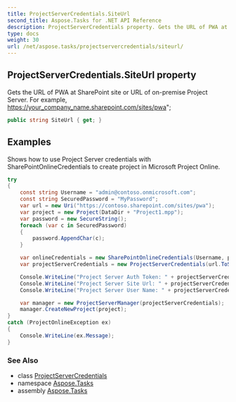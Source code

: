 ```yaml
---
title: ProjectServerCredentials.SiteUrl
second_title: Aspose.Tasks for .NET API Reference
description: ProjectServerCredentials property. Gets the URL of PWA at SharePoint site or URL of onpremise Project Server. For example https//your_company_name.sharepoint.com/sites/pwa
type: docs
weight: 30
url: /net/aspose.tasks/projectservercredentials/siteurl/
---
```

## ProjectServerCredentials.SiteUrl property

Gets the URL of PWA at SharePoint site or URL of on-premise Project Server. For example, https://your_company_name.sharepoint.com/sites/pwa";

```csharp
public string SiteUrl { get; }
```

## Examples

Shows how to use Project Server credentials with SharePointOnlineCredentials to create project in Microsoft Project Online.

```csharp
try
{
    const string Username = "admin@contoso.onmicrosoft.com";
    const string SecuredPassword = "MyPassword";
    var url = new Uri("https://contoso.sharepoint.com/sites/pwa");
    var project = new Project(DataDir + "Project1.mpp");
    var password = new SecureString();
    foreach (var c in SecuredPassword)
    {
        password.AppendChar(c);
    }

    var onlineCredentials = new SharePointOnlineCredentials(Username, password);
    var projectServerCredentials = new ProjectServerCredentials(url.ToString(), onlineCredentials.GetAuthenticationCookie(url, true));

    Console.WriteLine("Project Server Auth Token: " + projectServerCredentials.AuthToken);
    Console.WriteLine("Project Server Site Url: " + projectServerCredentials.SiteUrl);
    Console.WriteLine("Project Server User Name: " + projectServerCredentials.UserName);

    var manager = new ProjectServerManager(projectServerCredentials);
    manager.CreateNewProject(project);
}
catch (ProjectOnlineException ex)
{
    Console.WriteLine(ex.Message);
}
```

### See Also

* class [ProjectServerCredentials](../)
* namespace [Aspose.Tasks](../../projectservercredentials/)
* assembly [Aspose.Tasks](../../../)


